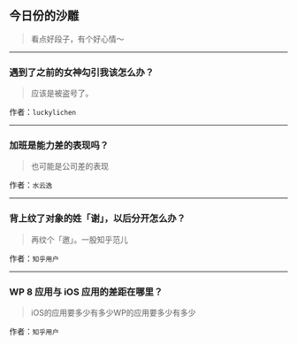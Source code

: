 ## 今日份的沙雕

> 看点好段子，有个好心情～


 
---

### 遇到了之前的女神勾引我该怎么办？

> 应该是被盗号了。


作者：`luckylichen`

---

### 加班是能力差的表现吗？

> 也可能是公司差的表现


作者：`水云逸`

---

### 背上纹了对象的姓「谢」，以后分开怎么办？

> 再纹个「邀」。一股知乎范儿


作者：`知乎用户`

---

### WP 8 应用与 iOS 应用的差距在哪里？

> iOS的应用要多少有多少WP的应用要多少有多少


作者：`知乎用户`